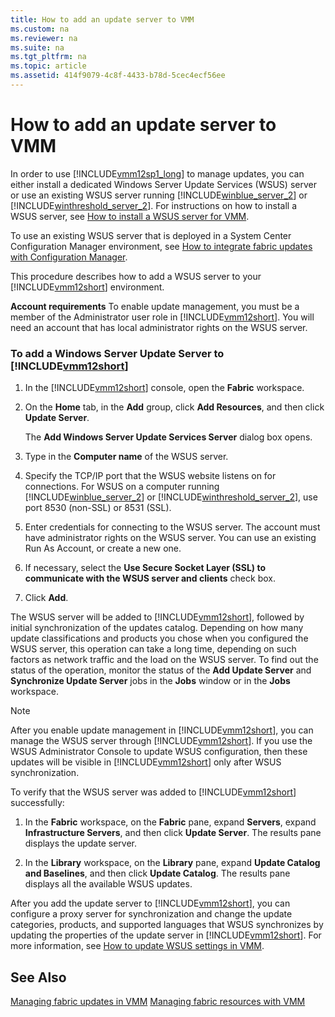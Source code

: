 ```yaml
---
title: How to add an update server to VMM
ms.custom: na
ms.reviewer: na
ms.suite: na
ms.tgt_pltfrm: na
ms.topic: article
ms.assetid: 414f9079-4c8f-4433-b78d-5cec4ecf56ee
---
```

# How to add an update server to VMM
In order to use [!INCLUDE[vmm12sp1_long](../Token/vmm12sp1_long_md.md)] to manage updates, you can either install a dedicated Windows Server Update Services \(WSUS\) server or use an existing WSUS server running [!INCLUDE[winblue_server_2](../Token/winblue_server_2_md.md)] or [!INCLUDE[winthreshold_server_2](../Token/winthreshold_server_2_md.md)]. For instructions on how to install a WSUS server, see [How to install a WSUS server for VMM](../Topic/How-to-install-a-WSUS-server-for-VMM.md).

To use an existing WSUS server that is deployed in a System Center Configuration Manager environment, see [How to integrate fabric updates with Configuration Manager](../Topic/How-to-integrate-fabric-updates-with-Configuration-Manager.md).

This procedure describes how to add a WSUS server to your [!INCLUDE[vmm12short](../Token/vmm12short_md.md)] environment.

**Account requirements** To enable update management, you must be a member of the Administrator user role in [!INCLUDE[vmm12short](../Token/vmm12short_md.md)]. You will need an account that has local administrator rights on the WSUS server.

### To add a Windows Server Update Server to [!INCLUDE[vmm12short](../Token/vmm12short_md.md)]

1.  In the [!INCLUDE[vmm12short](../Token/vmm12short_md.md)] console, open the **Fabric** workspace.

2.  On the **Home** tab, in the **Add** group, click **Add Resources**, and then click **Update Server**.

    The **Add Windows Server Update Services Server** dialog box opens.

3.  Type in the **Computer name** of the WSUS server.

4.  Specify the TCP\/IP port that the WSUS website listens on for connections. For WSUS on a computer running [!INCLUDE[winblue_server_2](../Token/winblue_server_2_md.md)] or [!INCLUDE[winthreshold_server_2](../Token/winthreshold_server_2_md.md)], use port 8530 \(non\-SSL\) or 8531 \(SSL\).

5.  Enter credentials for connecting to the WSUS server. The account must have administrator rights on the WSUS server. You can use an existing Run As Account, or create a new one.

6.  If necessary, select the **Use Secure Socket Layer \(SSL\) to communicate with the WSUS server and clients** check box.

7.  Click **Add**.

The WSUS server will be added to [!INCLUDE[vmm12short](../Token/vmm12short_md.md)], followed by initial synchronization of the updates catalog. Depending on how many update classifications and products you chose when you configured the WSUS server, this operation can take a long time, depending on such factors as network traffic and the load on the WSUS server. To find out the status of the operation, monitor the status of the **Add Update Server** and **Synchronize Update Server** jobs in the **Jobs** window or in the **Jobs** workspace.

> [!NOTE]
> After you enable update management in [!INCLUDE[vmm12short](../Token/vmm12short_md.md)], you can manage the WSUS server through [!INCLUDE[vmm12short](../Token/vmm12short_md.md)]. If you use the WSUS Administrator Console to update WSUS configuration, then these updates will be visible in [!INCLUDE[vmm12short](../Token/vmm12short_md.md)] only after WSUS synchronization.

To verify that the WSUS server was added to [!INCLUDE[vmm12short](../Token/vmm12short_md.md)] successfully:

1.  In the **Fabric** workspace, on the **Fabric** pane, expand **Servers**, expand **Infrastructure Servers**, and then click **Update Server**. The results pane displays the update server.

2.  In the **Library** workspace, on the **Library** pane, expand **Update Catalog and Baselines**, and then click **Update Catalog**. The results pane displays all the available WSUS updates.

After you add the update server to [!INCLUDE[vmm12short](../Token/vmm12short_md.md)], you can configure a proxy server for synchronization and change the update categories, products, and supported languages that WSUS synchronizes by updating the properties of the update server in [!INCLUDE[vmm12short](../Token/vmm12short_md.md)]. For more information, see [How to update WSUS settings in VMM](../Topic/How-to-update-WSUS-settings-in-VMM.md).

## See Also
[Managing fabric updates in VMM](../Topic/Managing-fabric-updates-in-VMM.md)
[Managing fabric resources with VMM](../Topic/Managing-fabric-resources-with-VMM.md)

